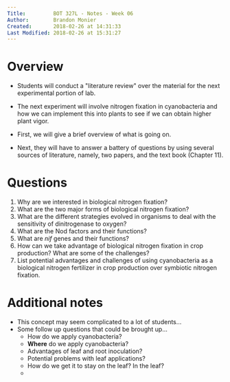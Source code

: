 ```yaml
---
Title:         BOT 327L - Notes - Week 06
Author:        Brandon Monier
Created:       2018-02-26 at 14:31:33
Last Modified: 2018-02-26 at 15:31:27
---
```


# Overview
* Students will conduct a "literature review" over the material for the
  next experimental portion of lab.

* The next experiment will involve nitrogen fixation in cyanobacteria
  and how we can implement this into plants to see if we can obtain
  higher plant vigor.

* First, we will give a brief overview of what is going on.

* Next, they will have to answer a battery of questions by using several 
  sources of literature, namely, two papers, and the text book (Chapter 11).


# Questions
1. Why are we interested in biological nitrogen fixation?
2. What are the two major forms of biological nitrogen fixation?
3. What are the different strategies evolved in organisms to deal with the
   sensitivity of dinitrogenase to oxygen?
4. What are the Nod factors and their functions?
5. What are *nif* genes and their functions?
6. How can we take advantage of biological nitrogen fixation in crop
   production? What are some of the challenges?
7. List potential advantages and challenges of using cyanobacteria as a 
   biological nitrogen fertilizer in crop production over symbiotic nitrogen
   fixation.

# Additional notes
* This concept may seem complicated to a lot of students...
* Some follow up questions that could be brought up...
    - How do we apply cyanobacteria?
    - **Where** do we apply cyanobacteria?
    - Advantages of leaf and root inoculation?
    - Potential problems with leaf applications?
    - How do we get it to stay on the leaf? In the leaf?
    - 

 
